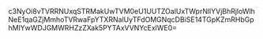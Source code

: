 c3NyOi8vTVRRNUxqSTRMakUwTVM0eU1UUTZOalUxTWprNllYVjBhRjloWlhNeE1qaGZjMmhoTVRwaFpYTXRNalUyTFdOMGNqcDBiSE14TGpKZmRHbGphMlYwWDJGMWRHZzZXak5PYTAxVVNYcExlWE0=

